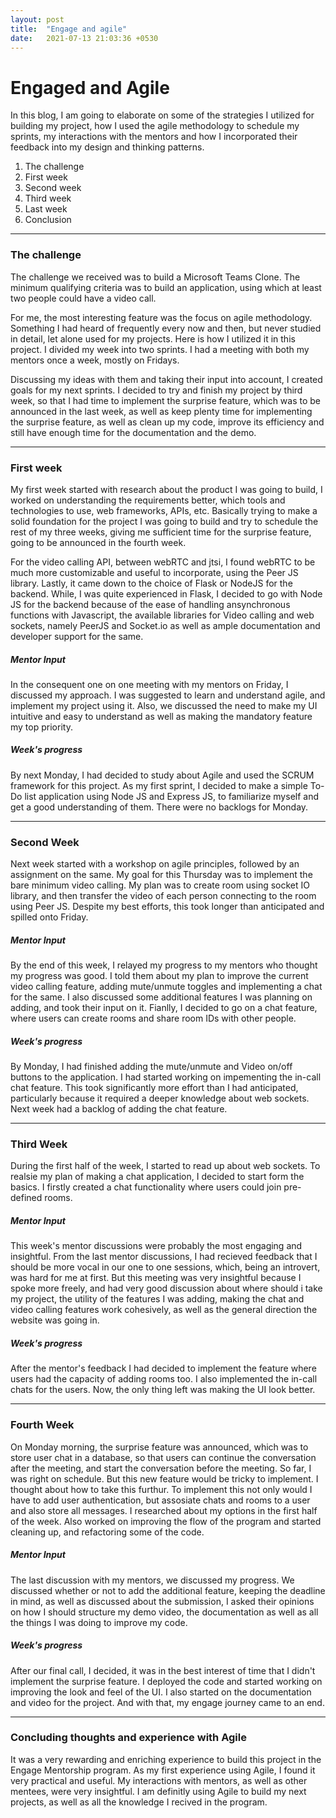 ```yaml
---
layout: post
title:  "Engage and agile"
date:   2021-07-13 21:03:36 +0530
---
```

# Engaged and Agile

In this blog, I am going to elaborate on some of the strategies I utilized for building my project, how I used the agile methodology to schedule my sprints, my interactions with the mentors and how I incorporated their feedback into my design and thinking patterns.

1. The challenge 
2. First week
3. Second week
4. Third week
5. Last week
6. Conclusion

<hr>

### The challenge

The challenge we received was to build a Microsoft Teams Clone. The minimum qualifying criteria was to build an application, using which at least two people could have a video call.

For me, the most interesting feature was the focus on agile methodology. Something I had heard of frequently every now and then, but never studied in detail, let alone used for my projects. Here is how I utilized it in this project. I divided my week into two sprints. I had a meeting with both my mentors once a week, mostly on Fridays.

Discussing my ideas with them and taking their input into account, I created goals for my next sprints. I decided to try and finish my project by third week, so that I had time to implement the surprise feature, which was to be announced in the last week, as well as keep plenty time for implementing the surprise feature, as well as clean up my code, improve its efficiency and still have enough time for the documentation and the demo. 

<hr>

### First week
My first week started with research about the product I was going to build, I worked on understanding the requirements better, which tools and technologies to use, web frameworks, APIs, etc. Basically trying to make a solid foundation for the project I was going to build and try to schedule the rest of my three weeks, giving me sufficient time for the surprise feature, going to be announced in the fourth week. 

For the video calling API, between webRTC and jtsi, I found webRTC to be much more customizable and useful to incorporate, using the Peer JS library. Lastly, it came down to the choice of Flask or NodeJS for the backend. While, I was quite experienced in Flask, I decided to go with Node JS for the backend because of the ease of handling ansynchronous functions with Javascript, the available libraries for Video calling and web sockets, namely PeerJS and Socket.io as well as ample documentation and developer support for the same.

##### Mentor Input
In the consequent one on one meeting with my mentors on Friday, I discussed my approach. I was suggested to learn and understand agile, and implement my project using it. Also, we discussed the need to make my UI intuitive and easy to understand as well as making the mandatory feature my top priority.

##### Week's progress
By next Monday, I had decided to study about Agile and used the SCRUM framework for this project. As my first sprint, I decided to make a simple To-Do list application using Node JS and Express JS, to familiarize myself and get a good understanding of them. There were no backlogs for Monday.

<hr>

### Second Week
Next week started with a workshop on agile principles, followed by an assignment on the same. My goal for this Thursday was to implement the bare minimum video calling. My plan was to create room using socket IO library, and then transfer the video of each person connecting to the room using Peer JS. Despite my best efforts, this took longer than anticipated and spilled onto Friday. 

##### Mentor Input
By the end of this week, I relayed my progress to my mentors who thought my progress was good. I told them about my plan to improve the current video calling feature, adding mute/unmute toggles and implementing a chat for the same. I also discussed some additional features I was planning on adding, and took their input on it. Fianlly, I decided to go on a chat feature, where users can create rooms and share room IDs with other people. 

##### Week's progress
By Monday, I had finished adding the mute/unmute and Video on/off buttons to the application. I had started working on impementing the in-call chat feature. This took significantly more effort than I had anticipated, particularly because it required a deeper knowledge about web sockets. Next week had a backlog of adding the chat feature.
<hr>

### Third Week
During the first half of the week, I started to read up about web sockets. To realsie my plan of making a chat application, I decided to start form the basics. I firstly created a chat functionality where users could join pre-defined rooms. 

##### Mentor Input
This week's mentor discussions were probably the most engaging and insightful. From the last mentor discussions, I had recieved feedback that I should be more vocal in our one to one sessions, which, being an introvert, was hard for me at first. But this meeting was very insightful because I spoke more freely, and had very good discussion about where should i take my project, the utility of the features I was adding, making the chat and video calling features work cohesively, as well as the general direction the website was going in. 

##### Week's progress
After the mentor's feedback I had decided to implement the feature where users had the capacity of adding rooms too. I also implemented the in-call chats for the users. Now, the only thing left was making the UI look better.

<hr>

### Fourth Week
On Monday morning, the surprise feature was announced, which was to store user chat in a database, so that users can continue the conversation after the meeting, and start the conversation before the meeting. So far, I was right on schedule. But this new feature would be tricky to implement. I thought about how to take this furthur. To implement this not only would I have to add user authentication, but assosiate chats and rooms to a user and also store all messages. I researched about my options in the first half of the week. Also worked on improving the flow of the program and started cleaning up, and refactoring some of the code.

##### Mentor Input
The last discussion with my mentors, we discussed my progress. We discussed whether or not to add the additional feature, keeping the deadline in mind, as well as discussed about the submission, I asked their opinions on how I should structure my demo video, the documentation as well as all the things I was doing to improve my code.

##### Week's progress
After our final call, I decided, it was in the best interest of time that I didn't implement the surprise feature. I deployed the code and started working on improving the look and feel of the UI. I also started on the documentation and video for the project. And with that, my engage journey came to an end.
<hr>

### Concluding thoughts and experience with Agile

It was a very rewarding and enriching experience to build this project in the Engage Mentorship program. As my first experience using Agile, I found it very practical and useful. My interactions with mentors, as well as other mentees, were very insightful. I am definitly using Agile to build my next projects, as well as all the knowledge I recived in the program.
